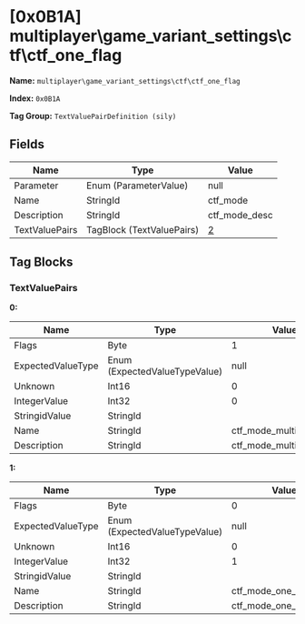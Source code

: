 # [0x0B1A] multiplayer\game_variant_settings\ctf\ctf_one_flag

**Name:** ```multiplayer\game_variant_settings\ctf\ctf_one_flag```

**Index:** ```0x0B1A```

**Tag Group:** ```TextValuePairDefinition (sily)```

## Fields

Name	| Type	| Value
---	|---	|---	|
Parameter	|Enum (ParameterValue)	|null
Name	|StringId	|ctf_mode
Description	|StringId	|ctf_mode_desc
TextValuePairs	|TagBlock (TextValuePairs)	|[2](#textvaluepairs)


## Tag Blocks

### TextValuePairs

**0:**

Name	| Type	| Value
---	|---	|---	|
Flags	|Byte	|1
ExpectedValueType	|Enum (ExpectedValueTypeValue)	|null
Unknown	|Int16	|0
IntegerValue	|Int32	|0
StringidValue	|StringId	|
Name	|StringId	|ctf_mode_multiflag
Description	|StringId	|ctf_mode_multiflag_desc


**1:**

Name	| Type	| Value
---	|---	|---	|
Flags	|Byte	|0
ExpectedValueType	|Enum (ExpectedValueTypeValue)	|null
Unknown	|Int16	|0
IntegerValue	|Int32	|1
StringidValue	|StringId	|
Name	|StringId	|ctf_mode_one_flag
Description	|StringId	|ctf_mode_one_flag_desc


